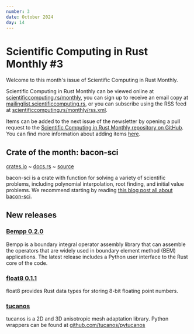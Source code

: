 ```yaml
---
number: 3
date: October 2024
day: 14
---
```


# Scientific Computing in Rust Monthly #3

Welcome to this month's issue of Scientific Computing in Rust Monthly.

Scientific Computing in Rust Monthly can be viewed online at [scientificcomputing.rs/monthly](https://scientificcomputing.rs/monthly),
you can sign up to receive an email copy at [mailinglist.scientificcomputing.rs](https://mailinglist.scientificcomputing.rs),
or you can subscribe using the RSS feed at [scientificcomputing.rs/monthly/rss.xml](https://scientificcomputing.rs/monthly/rss.xml).

Items can be added to the next issue of the newsletter by opening a pull request to the
[Scientific Computing in Rust Monthly repository on GitHub](https://github.com/rust-scicomp/scientific-computing-in-rust-monthly).
You can find more information about adding items
[here](https://github.com/rust-scicomp/scientific-computing-in-rust-monthly#contributing-an-item).

## Crate of the month: bacon-sci
[crates.io](https://crates.io/crates/bacon-sci) ~ [docs.rs](https://docs.rs/bacon-sci) ~ [source](https://github.com/aftix/bacon)

bacon-sci is a crate with function for solving a variety of scientific problems, including polynomial interpolation, root finding, and
initial value problems. We recommend starting by reading [this blog post all about bacon-sci](https://aftix.xyz/bacon/).

## New releases

### [Bempp 0.2.0](https://crates.io/crates/bempp/0.2.0)
Bempp is a boundary integral operator assembly library that can assemble the operators that are widely used in boundary element method (BEM) applications.
The latest release includes a Python user interface to the Rust core of the code.

### [float8 0.1.1](https://crates.io/crates/float8)
float8 provides Rust data types for storing 8-bit floating point numbers.

### [tucanos](https://github.com/tucanos/tucanos)
tucanos is a 2D and 3D anisotropic mesh adaptation library. Python wrappers can be found at [github.com/tucanos/pytucanos](https://github.com/tucanos/pytucanos)
